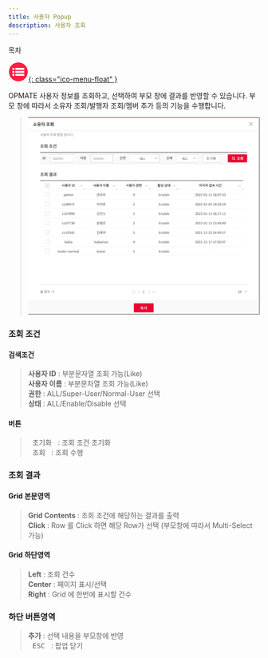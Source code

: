 ```yaml
---
title: 사용자 Popup
description: 사용자 조회
---
```


<link rel="stylesheet" type="text/css" href="../css/opme.css">
<div class="nav-menu">목차</div>

<!-- Defined -->
[popup-user-lst]: img/popup-user-lst.png

<!-- Floating Menu -->
[index]: index.md "목차"
[ico-menu]: img/icon/ico-menu.png
[![목차][ico-menu]{: class="ico-menu-float" }][index]

OPMATE 사용자 정보를 조회하고, 선택하여 부모 창에 결과를 반영할 수 있습니다.
부모 창에 따라서 소유자 조회/발행자 조회/멤버 추가 등의 기능을 수행합니다.

>![사용자조회][popup-user-lst]

### 조회 조건

#### 검색조건
> **사용자 ID** : 부분문자열 조회 가능(Like)   
> **사용자 이름** : 부분문자열 조회 가능(Like)  
> **권한** : ALL/Super-User/Normal-User 선택  
> **상태** : ALL/Enable/Disable 선택  

#### 버튼
> <kbd class="btn-gray">&nbsp;초기화&nbsp;</kbd> : 조회 조건 초기화  
> <kbd class="btn-red">&nbsp;조회&nbsp;</kbd> : 조회 수행  
 
### 조회 결과

#### Grid 본문영역
> **Grid Contents** : 조회 조건에 해당하는 결과를 출력    
> **Click** : Row 를 Click 하면 해당 Row가 선택 (부모창에 따라서 Multi-Select 가능)
 
#### Grid 하단영역
> **Left** : 조회 건수  
> **Center** : 페이지 표시/선택  
> **Right** : Grid 에 한번에 표시할 건수  

### 하단 버튼영역
> **추가** : 선택 내용을 부모창에 반영  
> <kbd class="btn-gray">&nbsp;ESC&nbsp;</kbd> : 팝업 닫기
 